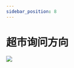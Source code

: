 ```yaml
---
sidebar_position: 8
---
```


# 超市询问方向
<image src="sc-dialog/supermarket" ratio="0.5" ribbon="Day 9" />
<dialog>
# [Excuse/v.] me. Can you tell me where I can find bread?
## The [bakery/n.] is at the front of the store.
Keep walking to the front until you see the [cashiers/n.], then turn right.
You will see the bakery in front of you.
# OK. Can you tell me where I can find the peanut butter?
## It's at the far end of [aisle/n./3] 9.
# Got it. Thanks!
## No problem.
</dialog>
